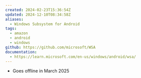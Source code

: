```yaml
---
created: 2024-02-23T15:36:54Z
updated: 2024-12-10T08:34:58Z
aliases:
  - Windows Subsystem for Android
tags:
  - amazon
  - android
  - windows
github: https://github.com/microsoft/WSA
documentation:
  - https://learn.microsoft.com/en-us/windows/android/wsa/
---
```

- Goes offline in March 2025